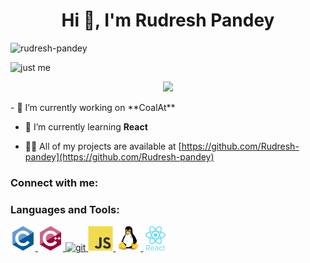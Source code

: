 <h1 align="center">Hi 👋, I'm Rudresh Pandey</h1>
<p align="left"> <img src="https://komarev.com/ghpvc/?username=rudresh-pandey&label=Profile%20views&color=0e75b6&style=flat" alt="rudresh-pandey" /> </p>
<img align ="top" alt="just me" width= "600" src = "https://c.tenor.com/GfSX-u7VGM4AAAAC/coding.gif">
<p align="center">
  <img src="https://readme-typing-svg.herokuapp.com?size=25&color=4CF783&vCenter=true&lines=I+am+a+Student;Undergrad+at+GNC+DHANBAD;React+Developer...;&center=true">
  </p>
- 🔭 I’m currently working on **CoalAt**

- 🌱 I’m currently learning **React**

- 👨‍💻 All of my projects are available at [https://github.com/Rudresh-pandey](https://github.com/Rudresh-pandey)

<h3 align="left">Connect with me:</h3>
<p align="left">
</p>

<h3 align="left">Languages and Tools:</h3>
<p align="left"> <a href="https://www.cprogramming.com/" target="_blank" rel="noreferrer"> <img src="https://raw.githubusercontent.com/devicons/devicon/master/icons/c/c-original.svg" alt="c" width="40" height="40"/> </a> <a href="https://www.w3schools.com/cpp/" target="_blank" rel="noreferrer"> <img src="https://raw.githubusercontent.com/devicons/devicon/master/icons/cplusplus/cplusplus-original.svg" alt="cplusplus" width="40" height="40"/> </a> <a href="https://git-scm.com/" target="_blank" rel="noreferrer"> <img src="https://www.vectorlogo.zone/logos/git-scm/git-scm-icon.svg" alt="git" width="40" height="40"/> </a> <a href="https://developer.mozilla.org/en-US/docs/Web/JavaScript" target="_blank" rel="noreferrer"> <img src="https://raw.githubusercontent.com/devicons/devicon/master/icons/javascript/javascript-original.svg" alt="javascript" width="40" height="40"/> </a> <a href="https://www.linux.org/" target="_blank" rel="noreferrer"> <img src="https://raw.githubusercontent.com/devicons/devicon/master/icons/linux/linux-original.svg" alt="linux" width="40" height="40"/> </a> <a href="https://reactjs.org/" target="_blank" rel="noreferrer"> <img src="https://raw.githubusercontent.com/devicons/devicon/master/icons/react/react-original-wordmark.svg" alt="react" width="40" height="40"/> </a> </p>
